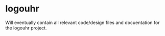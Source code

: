 # logouhr
Will eventually contain all relevant code/design files and docuentation for the logouhr project.
